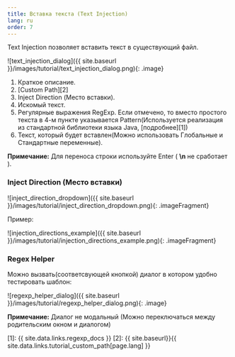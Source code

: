 ```yaml
---
title: Вставка текста (Text Injection)
lang: ru
order: 7
---
```


Text Injection позволяет вставить текст в существующий файл.

![text_injection_dialog]({{ site.baseurl }}/images/tutorial/text_injection_dialog.png){: .image}

1. Краткое описание.
2. [Custom Path][2]
3. Inject Direction (Место вставки).
4. Искомый текст.
5. Регулярные выражения RegExp. Если отмечено, то вместо простого текста в 4-м пункте указывается Pattern(Используется реализация из стандартной библиотеки языка Java, [подробнее][1])
6. Текст, который будет вставлен(Можно использовать Глобальные и Стандартные переменные).

**Примечание:** Для переноса строки используйте Enter ( **\n** не сработает ).

### Inject Direction (Место вставки)

![inject_direction_dropdown]({{ site.baseurl }}/images/tutorial/inject_direction_dropdown.png){: .imageFragment}

Пример:

![injection_directions_example]({{ site.baseurl }}/images/tutorial/injection_directions_example.png){: .imageFragment}

### Regex Helper

Можно вызвать(соответсвующей кнопкой) диалог в котором удобно тестировать шаблон:

![regexp_helper_dialog]({{ site.baseurl }}/images/tutorial/regexp_helper_dialog.png){: .image}

**Примечание:** Диалог не модальный (Можно переключаться между родительским окном и диалогом)

[1]: {{ site.data.links.regexp_docs }}
[2]: {{ site.baseurl}}{{ site.data.links.tutorial_custom_path[page.lang] }}